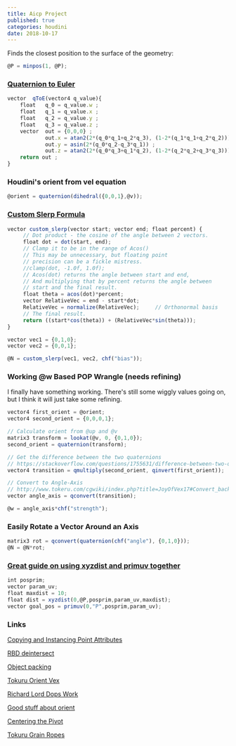```yaml
---
title: Aicp Project
published: true
categories: houdini
date: 2018-10-17
---
```


Finds the closest position to the surface of the geometry:
```javascript
@P = minpos(1, @P);
```

### [Quaternion to Euler](https://forums.odforce.net/topic/3440-quaternion-to-euler/)
```javascript
vector  qToE(vector4 q_value){
    float   q_0 = q_value.w ; 
    float   q_1 = q_value.x ; 
    float   q_2 = q_value.y ; 
    float   q_3 = q_value.z ; 
    vector  out = {0,0,0} ; 
            out.x = atan2(2*(q_0*q_1+q_2*q_3), (1-2*(q_1*q_1+q_2*q_2))) ; 
            out.y = asin(2*(q_0*q_2-q_3*q_1)) ;
            out.z = atan2(2*(q_0*q_3+q_1*q_2), (1-2*(q_2*q_2+q_3*q_3))) ;
    return out ; 
}
```

### Houdini's orient from vel equation
```javascript
@orient = quaternion(dihedral({0,0,1},@v));
```

### [Custom Slerp Formula](https://keithmaggio.wordpress.com/2011/02/15/math-magician-lerp-slerp-and-nlerp/)
```javascript
vector custom_slerp(vector start; vector end; float percent) {
     // Dot product - the cosine of the angle between 2 vectors.
     float dot = dot(start, end);     
     // Clamp it to be in the range of Acos()
     // This may be unnecessary, but floating point
     // precision can be a fickle mistress.
     //clamp(dot, -1.0f, 1.0f);
     // Acos(dot) returns the angle between start and end,
     // And multiplying that by percent returns the angle between
     // start and the final result.
     float theta = acos(dot)*percent;
     vector RelativeVec = end - start*dot;
     RelativeVec = normalize(RelativeVec);     // Orthonormal basis
     // The final result.
     return ((start*cos(theta)) + (RelativeVec*sin(theta)));
}

vector vec1 = {0,1,0};
vector vec2 = {0,0,1};

@N = custom_slerp(vec1, vec2, chf("bias"));
```
### Working @w Based POP Wrangle (needs refining)
I finally have something working. There's still some wiggly values going on, but I think it will just take some refining.
```javascript
vector4 first_orient = @orient;
vector4 second_orient = {0,0,0,1};

// Calculate orient from @up and @v
matrix3 transform = lookat(@v, 0, {0,1,0});
second_orient = quaternion(transform);

// Get the difference between the two quaternions
// https://stackoverflow.com/questions/1755631/difference-between-two-quaternions
vector4 transition = qmultiply(second_orient, qinvert(first_orient));

// Convert to Angle-Axis
// http://www.tokeru.com/cgwiki/index.php?title=JoyOfVex17#Convert_back_to_matrix
vector angle_axis = qconvert(transition);

@w = angle_axis*chf("strength");
```

### Easily Rotate a Vector Around an Axis
```javascript
matrix3 rot = qconvert(quaternion(chf("angle"), {0,1,0}));
@N = @N*rot;
```

### [Great guide on using xyzdist and primuv together](http://www.toadstorm.com/blog/?p=465)
```javascript
int posprim;
vector param_uv;
float maxdist = 10;
float dist = xyzdist(0,@P,posprim,param_uv,maxdist);
vector goal_pos = primuv(0,"P",posprim,param_uv);
```

### Links
[Copying and Instancing Point Attributes](http://www.sidefx.com/docs/houdini/copy/instanceattrs.html)

[RBD deintersect](http://www.tokeru.com/cgwiki/index.php?title=HoudiniDops)

[Object packing](https://vimeo.com/190660612)

[Tokuru Orient Vex](http://www.tokeru.com/cgwiki/index.php?title=JoyOfVex17)

[Richard Lord Dops Work](http://richardlord.tumblr.com/page/2)

[Good stuff about orient](https://www.sidefx.com/forum/topic/53253/)

[Centering the Pivot](https://forums.odforce.net/topic/29350-custom-pivot-location-on-packed-primitives/)

[Tokuru Grain Ropes](http://www.tokeru.com/cgwiki/index.php?title=HoudiniDops#Grain_solver_for_hair)